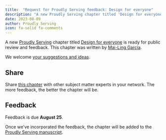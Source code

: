```yaml
---
title:  "Request for Proudly Serving feedback: Design for everyone"
description: "A new Proudly Serving chapter titled 'Design for everyone' by Mai-Ling Garcia is ready for public review and feedback."
date: 2023-08-09
author: Proudly Serving
icon: fa-solid fa-comments
---
```


A new [Proudly Serving](/) chapter titled [Design for everyone](/contents/design-for-everyone) is ready for public review and feedback. This chapter was written by [Mai-Ling Garcia](/people/mai-ling-garcia).

We welcome [your suggestions and ideas](/contents/design-for-everyone).

## Share

Share [this chapter](/contents/design-for-everyone) with other subject matter experts in your network. The more feedback, the better the chapter will be.

## Feedback

Feedback is due **August 25**.

Once we’ve incorporated the feedback, the chapter will be added to the [Proudly Serving manuscript](/manuscript/).
